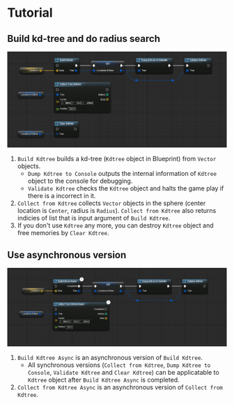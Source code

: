 # Tutorial

## Build kd-tree and do radius search

![kdtree](images/tutorial/kdtree.png)

1. `Build Kdtree` builds a kd-tree (`Kdtree` object in Blueprint) from `Vector`
   objects.
   * `Dump Kdtree to Console` outputs the internal information of `Kdtree`
     object to the console for debugging.
   * `Validate Kdtree` checks the `Kdtree` object and halts the game play if
     there is a incorrect in it.
2. `Collect from Kdtree` collects `Vector` objects in the sphere (center
   location is `Center`, radius is `Radius`). `Collect from Kdtree` also
   returns indicies of list that is input argument of `Build Kdtree`.
3. If you don't use `Kdtree` any more, you can destroy `Kdtree` object and free
   memories by `Clear Kdtree`.

## Use asynchronous version

![kdtree_async](images/tutorial/kdtree_async.png)

1. `Build Kdtree Async` is an asynchronous version of `Build Kdtree`.
   * All synchronous versions (`Collect from Kdtree`, `Dump Kdtree to Console`,
     `Validate Kdtree` and `Clear Kdtree`) can be applicatable to `Kdtree`
     object after `Build Kdtree Async` is completed.
2. `Collect from Kdtree Async` is an asynchronous version of
   `Collect from Kdtree`.
